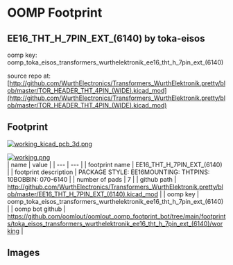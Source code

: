 # OOMP Footprint  
## EE16_THT_H_7PIN_EXT_(6140)  by toka-eisos  
  
oomp key: oomp_toka_eisos_transformers_wurthelektronik_ee16_tht_h_7pin_ext_(6140)  
  
source repo at: [http://github.com/WurthElectronics/Transformers_WurthElektronik.pretty/blob/master/TOR_HEADER_THT_4PIN_(WIDE).kicad_mod](http://github.com/WurthElectronics/Transformers_WurthElektronik.pretty/blob/master/TOR_HEADER_THT_4PIN_(WIDE).kicad_mod)  
## Footprint  
  
[![working_kicad_pcb_3d.png](working_kicad_pcb_3d_600.png)](working_kicad_pcb_3d.png)  
  
[![working.png](working_600.png)](working.png)  
| name | value | 
| --- | --- | 
| footprint name | EE16_THT_H_7PIN_EXT_(6140) | 
| footprint description | PACKAGE STYLE: EE16MOUNTING: THTPINS: 10BOBBIN: 070-6140 | 
| number of pads | 7 | 
| github path | http://github.com/WurthElectronics/Transformers_WurthElektronik.pretty/blob/master/EE16_THT_H_7PIN_EXT_(6140).kicad_mod | 
| oomp key | oomp_toka_eisos_transformers_wurthelektronik_ee16_tht_h_7pin_ext_(6140) | 
| oomp bot github | https://github.com/oomlout/oomlout_oomp_footprint_bot/tree/main/footprints/toka_eisos_transformers_wurthelektronik_ee16_tht_h_7pin_ext_(6140)/working | 
## Images  
